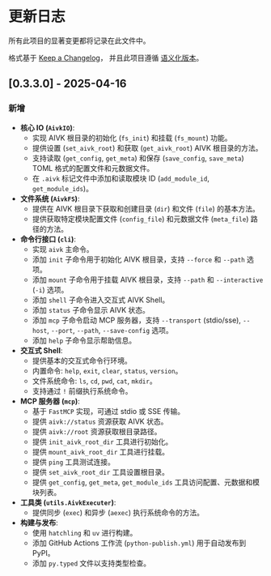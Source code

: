 # 更新日志

所有此项目的显著变更都将记录在此文件中。

格式基于 [Keep a Changelog](https://keepachangelog.com/zh-CN/1.0.0/)，
并且此项目遵循 [语义化版本](https://semver.org/lang/zh-CN/spec/v2.0.0.html)。

## [0.3.3.0] - 2025-04-16

### 新增

*   **核心 IO (`AivkIO`)**:
    *   实现 AIVK 根目录的初始化 (`fs_init`) 和挂载 (`fs_mount`) 功能。
    *   提供设置 (`set_aivk_root`) 和获取 (`get_aivk_root`) AIVK 根目录的方法。
    *   支持读取 (`get_config`, `get_meta`) 和保存 (`save_config`, `save_meta`) TOML 格式的配置文件和元数据文件。
    *   在 `.aivk` 标记文件中添加和读取模块 ID (`add_module_id`, `get_module_ids`)。
*   **文件系统 (`AivkFS`)**:
    *   提供在 AIVK 根目录下获取和创建目录 (`dir`) 和文件 (`file`) 的基本方法。
    *   提供获取特定模块配置文件 (`config_file`) 和元数据文件 (`meta_file`) 路径的方法。
*   **命令行接口 (`cli`)**:
    *   实现 `aivk` 主命令。
    *   添加 `init` 子命令用于初始化 AIVK 根目录，支持 `--force` 和 `--path` 选项。
    *   添加 `mount` 子命令用于挂载 AIVK 根目录，支持 `--path` 和 `--interactive` (`-i`) 选项。
    *   添加 `shell` 子命令进入交互式 AIVK Shell。
    *   添加 `status` 子命令显示 AIVK 状态。
    *   添加 `mcp` 子命令启动 MCP 服务器，支持 `--transport` (stdio/sse), `--host`, `--port`, `--path`, `--save-config` 选项。
    *   添加 `help` 子命令显示帮助信息。
*   **交互式 Shell**:
    *   提供基本的交互式命令行环境。
    *   内置命令: `help`, `exit`, `clear`, `status`, `version`。
    *   文件系统命令: `ls`, `cd`, `pwd`, `cat`, `mkdir`。
    *   支持通过 `!` 前缀执行系统命令。
*   **MCP 服务器 (`mcp`)**:
    *   基于 `FastMCP` 实现，可通过 stdio 或 SSE 传输。
    *   提供 `aivk://status` 资源获取 AIVK 状态。
    *   提供 `aivk://root` 资源获取根目录路径。
    *   提供 `init_aivk_root_dir` 工具进行初始化。
    *   提供 `mount_aivk_root_dir` 工具进行挂载。
    *   提供 `ping` 工具测试连接。
    *   提供 `set_aivk_root_dir` 工具设置根目录。
    *   提供 `get_config`, `get_meta`, `get_module_ids` 工具访问配置、元数据和模块列表。
*   **工具类 (`utils.AivkExecuter`)**:
    *   提供同步 (`exec`) 和异步 (`aexec`) 执行系统命令的方法。
*   **构建与发布**:
    *   使用 `hatchling` 和 `uv` 进行构建。
    *   添加 GitHub Actions 工作流 (`python-publish.yml`) 用于自动发布到 PyPI。
    *   添加 `py.typed` 文件以支持类型检查。




